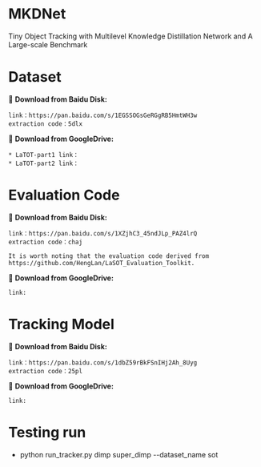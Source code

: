 # MKDNet
Tiny Object Tracking with Multilevel Knowledge Distillation Network and A Large-scale Benchmark
# Dataset
:floppy_disk: **Download from Baidu Disk:** 
```
link：https://pan.baidu.com/s/1EGSSOGsGeRGgRB5HmtWH3w 
extraction code：5dlx
```
:floppy_disk: **Download from GoogleDrive:** 
```
* LaTOT-part1 link：
* LaTOT-part2 link：
```
 
# Evaluation Code
:floppy_disk: **Download from Baidu Disk:** 
```
link：https://pan.baidu.com/s/1XZjhC3_45ndJLp_PAZ4lrQ 
extraction code：chaj

It is worth noting that the evaluation code derived from https://github.com/HengLan/LaSOT_Evaluation_Toolkit.
```
:floppy_disk: **Download from GoogleDrive:** 
```
link:
```
# Tracking Model
:floppy_disk: **Download from Baidu Disk:** 
```
link：https://pan.baidu.com/s/1dbZ59rBkFSnIHj2Ah_8Uyg 
extraction code：25pl
```
:floppy_disk: **Download from GoogleDrive:** 
```
link:
```
# Testing run

 * python run_tracker.py dimp super_dimp --dataset_name sot
